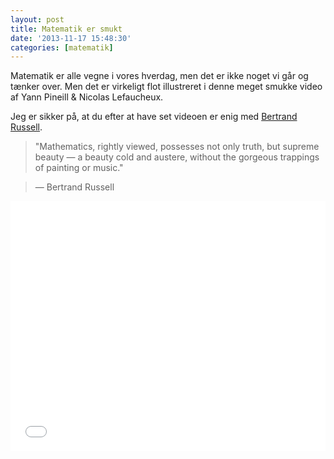 ```yaml
---
layout: post
title: Matematik er smukt
date: '2013-11-17 15:48:30'
categories: [matematik]
---
```

Matematik er alle vegne i vores hverdag, men det er ikke noget vi går og tænker over. Men det er virkeligt flot illustreret i denne meget smukke video af Yann Pineill &amp; Nicolas Lefaucheux.

<!--more-->

Jeg er sikker på, at du efter at have set videoen er enig med [Bertrand Russell](http://en.wikipedia.org/wiki/Bertrand_Russell).

> "Mathematics, rightly viewed, possesses not only truth, but supreme beauty — a beauty cold and austere, without the gorgeous trappings of painting or music."

> — Bertrand Russell

<iframe src="//player.vimeo.com/video/77330591?byline=0&amp;color=8e8ed6" width="100%" height="400" frameborder="0" webkitallowfullscreen mozallowfullscreen allowfullscreen></iframe>  
